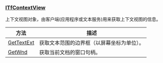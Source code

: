 ### [ITfContextView](https://learn.microsoft.com/zh-cn/windows/win32/api/msctf/nn-msctf-itfcontextview)

上下文视图对象，由客户端(应用程序或文本服务)用来获取上下文视图的信息。

方法				|描述
-|-
[GetTextExt][1]	|获取文本范围的边界框（以屏幕坐标为单位）。
[GetWnd][2]		|获取当前文档的窗口句柄。

[1]: https://learn.microsoft.com/zh-cn/windows/win32/api/msctf/nf-msctf-itfcontextview-gettextext
[2]: https://learn.microsoft.com/zh-cn/windows/win32/api/msctf/nf-msctf-itfcontextview-getwnd